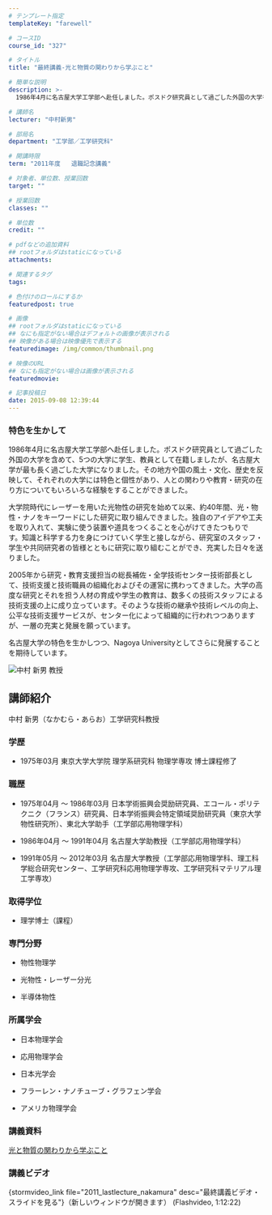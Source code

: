 ```yaml
---
# テンプレート指定
templateKey: "farewell"

# コースID
course_id: "327"

# タイトル
title: "最終講義-光と物質の関わりから学ぶこと"

# 簡単な説明
description: >-
  1986年4月に名古屋大学工学部へ赴任しました。ポスドク研究員として過ごした外国の大学を含めて、5つの大学に学生、教員として在籍しましたが、名古屋大学が最も長く過ごした大学になりました。その地...

# 講師名
lecturer: "中村新男"

# 部局名
department: "工学部／工学研究科"

# 開講時限
term: "2011年度	退職記念講義"

# 対象者、単位数、授業回数
target: ""

# 授業回数
classes: ""

# 単位数
credit: ""

# pdfなどの追加資料
## rootフォルダはstaticになっている
attachments: 

# 関連するタグ
tags:

# 色付けのロールにするか
featuredpost: true

# 画像
## rootフォルダはstaticになっている
## なにも指定がない場合はデフォルトの画像が表示される
## 映像がある場合は映像優先で表示する
featuredimage: /img/common/thumbnail.png

# 映像のURL
## なにも指定がない場合は画像が表示される
featuredmovie: 

# 記事投稿日
date: 2015-09-08 12:39:44
---
```


### 特色を生かして


1986年4月に名古屋大学工学部へ赴任しました。ポスドク研究員として過ごした外国の大学を含めて、5つの大学に学生、教員として在籍しましたが、名古屋大学が最も長く過ごした大学になりました。その地方や国の風土・文化、歴史を反映して、それぞれの大学には特色と個性があり、人との関わりや教育・研究の在り方についてもいろいろな経験をすることができました。

大学院時代にレーザーを用いた光物性の研究を始めて以来、約40年間、光・物性・ナノをキーワードにした研究に取り組んできました。独自のアイデアや工夫を取り入れて、実験に使う装置や道具をつくることを心がけてきたつもりで す。知識と科学する力を身につけていく学生と接しながら、研究室のスタッフ・学生や共同研究者の皆様とともに研究に取り組むことができ、充実した日々を送りました。

2005年から研究・教育支援担当の総長補佐・全学技術センター技術部長として、技術支援と技術職員の組織化およびその運営に携わってきました。大学の高度な研究とそれを担う人材の育成や学生の教育は、数多くの技術スタッフによる技術支援の上に成り立っています。そのような技術の継承や技術レベルの向上、公平な技術支援サービスが、センター化によって組織的に行われつつありますが、一層の充実と発展を願っています。

名古屋大学の特色を生かしつつ、Nagoya Universityとしてさらに発展することを期待しています。


![中村 新男 教授](/files/327/s_nakamura.png) 

## 講師紹介


中村 新男（なかむら・あらお）工学研究科教授


### 学歴



* 1975年03月 東京大学大学院 理学系研究科 物理学専攻 博士課程修了


### 職歴



* 1975年04月 〜 1986年03月 日本学術振興会奨励研究員、エコール・ポリテクニク（フランス）研究員、日本学術振興会特定領域奨励研究員（東京大学物性研究所）、東北大学助手（工学部応用物理学科）

* 1986年04月 〜 1991年04月 名古屋大学助教授（工学部応用物理学科）

* 1991年05月 〜 2012年03月 名古屋大学教授（工学部応用物理学科、理工科学総合研究センター、工学研究科応用物理学専攻、工学研究科マテリアル理工学専攻）


### 取得学位



* 理学博士（課程）


### 専門分野



* 物性物理学

* 光物性・レーザー分光

* 半導体物性


### 所属学会



* 日本物理学会

* 応用物理学会

* 日本光学会

* フラーレン・ナノチューブ・グラフェン学会
* アメリカ物理学会


### 講義資料


[光と物質の関わりから学ぶこと](/files/327/H23nakamura.pdf) 


### 講義ビデオ


{stormvideo_link file="2011_lastlecture_nakamura" desc="最終講義ビデオ・スライドを見る"}（新しいウィンドウが開きます） (Flashvideo, 1:12:22)